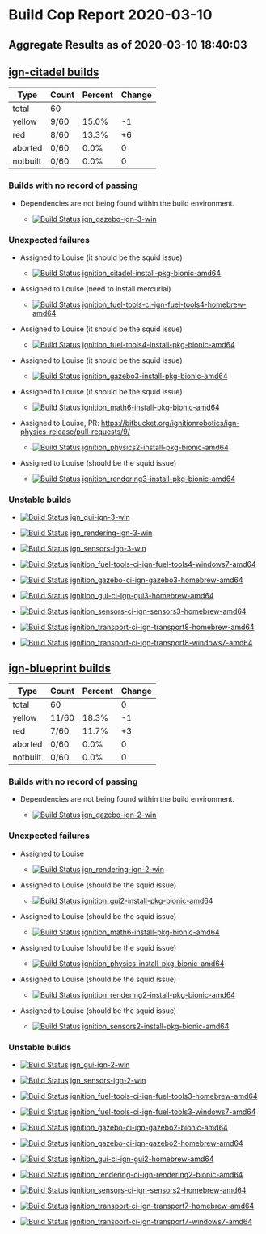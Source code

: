 # Build Cop Report 2020-03-10
## Aggregate Results as of 2020-03-10 18:40:03

## [ign-citadel builds](https://build.osrfoundation.org/view/ign-citadel/)

| Type | Count | Percent | Change |
|--|--|--|--|
| total | 60 | |  |
| yellow | 9/60 | 15.0% | -1 |
| red | 8/60 | 13.3% | +6 |
| aborted | 0/60 | 0.0% | 0 |
| notbuilt | 0/60 | 0.0% | 0 |

### Builds with no record of passing


* Dependencies are not being found within the build environment.

    * [![Build Status](https://build.osrfoundation.org/job/ign_gazebo-ign-3-win//badge/icon)](https://build.osrfoundation.org/job/ign_gazebo-ign-3-win/) [ign_gazebo-ign-3-win](https://build.osrfoundation.org/job/ign_gazebo-ign-3-win/)


### Unexpected failures


* Assigned to Louise (it should be the squid issue)

    * [![Build Status](https://build.osrfoundation.org/job/ignition_citadel-install-pkg-bionic-amd64//badge/icon)](https://build.osrfoundation.org/job/ignition_citadel-install-pkg-bionic-amd64/) [ignition_citadel-install-pkg-bionic-amd64](https://build.osrfoundation.org/job/ignition_citadel-install-pkg-bionic-amd64/)


* Assigned to Louise (need to install mercurial)

    * [![Build Status](https://build.osrfoundation.org/job/ignition_fuel-tools-ci-ign-fuel-tools4-homebrew-amd64//badge/icon)](https://build.osrfoundation.org/job/ignition_fuel-tools-ci-ign-fuel-tools4-homebrew-amd64/) [ignition_fuel-tools-ci-ign-fuel-tools4-homebrew-amd64](https://build.osrfoundation.org/job/ignition_fuel-tools-ci-ign-fuel-tools4-homebrew-amd64/)


* Assigned to Louise (it should be the squid issue)

    * [![Build Status](https://build.osrfoundation.org/job/ignition_fuel-tools4-install-pkg-bionic-amd64//badge/icon)](https://build.osrfoundation.org/job/ignition_fuel-tools4-install-pkg-bionic-amd64/) [ignition_fuel-tools4-install-pkg-bionic-amd64](https://build.osrfoundation.org/job/ignition_fuel-tools4-install-pkg-bionic-amd64/)


* Assigned to Louise (it should be the squid issue)

    * [![Build Status](https://build.osrfoundation.org/job/ignition_gazebo3-install-pkg-bionic-amd64//badge/icon)](https://build.osrfoundation.org/job/ignition_gazebo3-install-pkg-bionic-amd64/) [ignition_gazebo3-install-pkg-bionic-amd64](https://build.osrfoundation.org/job/ignition_gazebo3-install-pkg-bionic-amd64/)


* Assigned to Louise (it should be the squid issue)

    * [![Build Status](https://build.osrfoundation.org/job/ignition_math6-install-pkg-bionic-amd64//badge/icon)](https://build.osrfoundation.org/job/ignition_math6-install-pkg-bionic-amd64/) [ignition_math6-install-pkg-bionic-amd64](https://build.osrfoundation.org/job/ignition_math6-install-pkg-bionic-amd64/)


* Assigned to Louise, PR: https://bitbucket.org/ignitionrobotics/ign-physics-release/pull-requests/9/

    * [![Build Status](https://build.osrfoundation.org/job/ignition_physics2-install-pkg-bionic-amd64//badge/icon)](https://build.osrfoundation.org/job/ignition_physics2-install-pkg-bionic-amd64/) [ignition_physics2-install-pkg-bionic-amd64](https://build.osrfoundation.org/job/ignition_physics2-install-pkg-bionic-amd64/)


* Assigned to Louise (should be the squid issue)

    * [![Build Status](https://build.osrfoundation.org/job/ignition_rendering3-install-pkg-bionic-amd64//badge/icon)](https://build.osrfoundation.org/job/ignition_rendering3-install-pkg-bionic-amd64/) [ignition_rendering3-install-pkg-bionic-amd64](https://build.osrfoundation.org/job/ignition_rendering3-install-pkg-bionic-amd64/)


### Unstable builds

* [![Build Status](https://build.osrfoundation.org/job/ign_gui-ign-3-win//badge/icon)](https://build.osrfoundation.org/job/ign_gui-ign-3-win/) [ign_gui-ign-3-win](https://build.osrfoundation.org/job/ign_gui-ign-3-win/)

* [![Build Status](https://build.osrfoundation.org/job/ign_rendering-ign-3-win//badge/icon)](https://build.osrfoundation.org/job/ign_rendering-ign-3-win/) [ign_rendering-ign-3-win](https://build.osrfoundation.org/job/ign_rendering-ign-3-win/)

* [![Build Status](https://build.osrfoundation.org/job/ign_sensors-ign-3-win//badge/icon)](https://build.osrfoundation.org/job/ign_sensors-ign-3-win/) [ign_sensors-ign-3-win](https://build.osrfoundation.org/job/ign_sensors-ign-3-win/)

* [![Build Status](https://build.osrfoundation.org/job/ignition_fuel-tools-ci-ign-fuel-tools4-windows7-amd64//badge/icon)](https://build.osrfoundation.org/job/ignition_fuel-tools-ci-ign-fuel-tools4-windows7-amd64/) [ignition_fuel-tools-ci-ign-fuel-tools4-windows7-amd64](https://build.osrfoundation.org/job/ignition_fuel-tools-ci-ign-fuel-tools4-windows7-amd64/)

* [![Build Status](https://build.osrfoundation.org/job/ignition_gazebo-ci-ign-gazebo3-homebrew-amd64//badge/icon)](https://build.osrfoundation.org/job/ignition_gazebo-ci-ign-gazebo3-homebrew-amd64/) [ignition_gazebo-ci-ign-gazebo3-homebrew-amd64](https://build.osrfoundation.org/job/ignition_gazebo-ci-ign-gazebo3-homebrew-amd64/)

* [![Build Status](https://build.osrfoundation.org/job/ignition_gui-ci-ign-gui3-homebrew-amd64//badge/icon)](https://build.osrfoundation.org/job/ignition_gui-ci-ign-gui3-homebrew-amd64/) [ignition_gui-ci-ign-gui3-homebrew-amd64](https://build.osrfoundation.org/job/ignition_gui-ci-ign-gui3-homebrew-amd64/)

* [![Build Status](https://build.osrfoundation.org/job/ignition_sensors-ci-ign-sensors3-homebrew-amd64//badge/icon)](https://build.osrfoundation.org/job/ignition_sensors-ci-ign-sensors3-homebrew-amd64/) [ignition_sensors-ci-ign-sensors3-homebrew-amd64](https://build.osrfoundation.org/job/ignition_sensors-ci-ign-sensors3-homebrew-amd64/)

* [![Build Status](https://build.osrfoundation.org/job/ignition_transport-ci-ign-transport8-homebrew-amd64//badge/icon)](https://build.osrfoundation.org/job/ignition_transport-ci-ign-transport8-homebrew-amd64/) [ignition_transport-ci-ign-transport8-homebrew-amd64](https://build.osrfoundation.org/job/ignition_transport-ci-ign-transport8-homebrew-amd64/)

* [![Build Status](https://build.osrfoundation.org/job/ignition_transport-ci-ign-transport8-windows7-amd64//badge/icon)](https://build.osrfoundation.org/job/ignition_transport-ci-ign-transport8-windows7-amd64/) [ignition_transport-ci-ign-transport8-windows7-amd64](https://build.osrfoundation.org/job/ignition_transport-ci-ign-transport8-windows7-amd64/)


## [ign-blueprint builds](https://build.osrfoundation.org/view/ign-blueprint/)

| Type | Count | Percent | Change |
|--|--|--|--|
| total | 60 | | 0 |
| yellow | 11/60 | 18.3% | -1 |
| red | 7/60 | 11.7% | +3 |
| aborted | 0/60 | 0.0% | 0 |
| notbuilt | 0/60 | 0.0% | 0 |

### Builds with no record of passing


* Dependencies are not being found within the build environment.

    * [![Build Status](https://build.osrfoundation.org/job/ign_gazebo-ign-2-win//badge/icon)](https://build.osrfoundation.org/job/ign_gazebo-ign-2-win/) [ign_gazebo-ign-2-win](https://build.osrfoundation.org/job/ign_gazebo-ign-2-win/)


### Unexpected failures


* Assigned to Louise

    * [![Build Status](https://build.osrfoundation.org/job/ign_rendering-ign-2-win//badge/icon)](https://build.osrfoundation.org/job/ign_rendering-ign-2-win/) [ign_rendering-ign-2-win](https://build.osrfoundation.org/job/ign_rendering-ign-2-win/)


* Assigned to Louise (should be the squid issue)

    * [![Build Status](https://build.osrfoundation.org/job/ignition_gui2-install-pkg-bionic-amd64//badge/icon)](https://build.osrfoundation.org/job/ignition_gui2-install-pkg-bionic-amd64/) [ignition_gui2-install-pkg-bionic-amd64](https://build.osrfoundation.org/job/ignition_gui2-install-pkg-bionic-amd64/)


* Assigned to Louise (should be the squid issue)

    * [![Build Status](https://build.osrfoundation.org/job/ignition_math6-install-pkg-bionic-amd64//badge/icon)](https://build.osrfoundation.org/job/ignition_math6-install-pkg-bionic-amd64/) [ignition_math6-install-pkg-bionic-amd64](https://build.osrfoundation.org/job/ignition_math6-install-pkg-bionic-amd64/)


* Assigned to Louise (should be the squid issue)

    * [![Build Status](https://build.osrfoundation.org/job/ignition_physics-install-pkg-bionic-amd64//badge/icon)](https://build.osrfoundation.org/job/ignition_physics-install-pkg-bionic-amd64/) [ignition_physics-install-pkg-bionic-amd64](https://build.osrfoundation.org/job/ignition_physics-install-pkg-bionic-amd64/)


* Assigned to Louise (should be the squid issue)

    * [![Build Status](https://build.osrfoundation.org/job/ignition_rendering2-install-pkg-bionic-amd64//badge/icon)](https://build.osrfoundation.org/job/ignition_rendering2-install-pkg-bionic-amd64/) [ignition_rendering2-install-pkg-bionic-amd64](https://build.osrfoundation.org/job/ignition_rendering2-install-pkg-bionic-amd64/)


* Assigned to Louise (should be the squid issue)

    * [![Build Status](https://build.osrfoundation.org/job/ignition_sensors2-install-pkg-bionic-amd64//badge/icon)](https://build.osrfoundation.org/job/ignition_sensors2-install-pkg-bionic-amd64/) [ignition_sensors2-install-pkg-bionic-amd64](https://build.osrfoundation.org/job/ignition_sensors2-install-pkg-bionic-amd64/)


### Unstable builds

* [![Build Status](https://build.osrfoundation.org/job/ign_gui-ign-2-win//badge/icon)](https://build.osrfoundation.org/job/ign_gui-ign-2-win/) [ign_gui-ign-2-win](https://build.osrfoundation.org/job/ign_gui-ign-2-win/)

* [![Build Status](https://build.osrfoundation.org/job/ign_sensors-ign-2-win//badge/icon)](https://build.osrfoundation.org/job/ign_sensors-ign-2-win/) [ign_sensors-ign-2-win](https://build.osrfoundation.org/job/ign_sensors-ign-2-win/)

* [![Build Status](https://build.osrfoundation.org/job/ignition_fuel-tools-ci-ign-fuel-tools3-homebrew-amd64//badge/icon)](https://build.osrfoundation.org/job/ignition_fuel-tools-ci-ign-fuel-tools3-homebrew-amd64/) [ignition_fuel-tools-ci-ign-fuel-tools3-homebrew-amd64](https://build.osrfoundation.org/job/ignition_fuel-tools-ci-ign-fuel-tools3-homebrew-amd64/)

* [![Build Status](https://build.osrfoundation.org/job/ignition_fuel-tools-ci-ign-fuel-tools3-windows7-amd64//badge/icon)](https://build.osrfoundation.org/job/ignition_fuel-tools-ci-ign-fuel-tools3-windows7-amd64/) [ignition_fuel-tools-ci-ign-fuel-tools3-windows7-amd64](https://build.osrfoundation.org/job/ignition_fuel-tools-ci-ign-fuel-tools3-windows7-amd64/)

* [![Build Status](https://build.osrfoundation.org/job/ignition_gazebo-ci-ign-gazebo2-bionic-amd64//badge/icon)](https://build.osrfoundation.org/job/ignition_gazebo-ci-ign-gazebo2-bionic-amd64/) [ignition_gazebo-ci-ign-gazebo2-bionic-amd64](https://build.osrfoundation.org/job/ignition_gazebo-ci-ign-gazebo2-bionic-amd64/)

* [![Build Status](https://build.osrfoundation.org/job/ignition_gazebo-ci-ign-gazebo2-homebrew-amd64//badge/icon)](https://build.osrfoundation.org/job/ignition_gazebo-ci-ign-gazebo2-homebrew-amd64/) [ignition_gazebo-ci-ign-gazebo2-homebrew-amd64](https://build.osrfoundation.org/job/ignition_gazebo-ci-ign-gazebo2-homebrew-amd64/)

* [![Build Status](https://build.osrfoundation.org/job/ignition_gui-ci-ign-gui2-homebrew-amd64//badge/icon)](https://build.osrfoundation.org/job/ignition_gui-ci-ign-gui2-homebrew-amd64/) [ignition_gui-ci-ign-gui2-homebrew-amd64](https://build.osrfoundation.org/job/ignition_gui-ci-ign-gui2-homebrew-amd64/)

* [![Build Status](https://build.osrfoundation.org/job/ignition_rendering-ci-ign-rendering2-bionic-amd64//badge/icon)](https://build.osrfoundation.org/job/ignition_rendering-ci-ign-rendering2-bionic-amd64/) [ignition_rendering-ci-ign-rendering2-bionic-amd64](https://build.osrfoundation.org/job/ignition_rendering-ci-ign-rendering2-bionic-amd64/)

* [![Build Status](https://build.osrfoundation.org/job/ignition_sensors-ci-ign-sensors2-homebrew-amd64//badge/icon)](https://build.osrfoundation.org/job/ignition_sensors-ci-ign-sensors2-homebrew-amd64/) [ignition_sensors-ci-ign-sensors2-homebrew-amd64](https://build.osrfoundation.org/job/ignition_sensors-ci-ign-sensors2-homebrew-amd64/)

* [![Build Status](https://build.osrfoundation.org/job/ignition_transport-ci-ign-transport7-homebrew-amd64//badge/icon)](https://build.osrfoundation.org/job/ignition_transport-ci-ign-transport7-homebrew-amd64/) [ignition_transport-ci-ign-transport7-homebrew-amd64](https://build.osrfoundation.org/job/ignition_transport-ci-ign-transport7-homebrew-amd64/)

* [![Build Status](https://build.osrfoundation.org/job/ignition_transport-ci-ign-transport7-windows7-amd64//badge/icon)](https://build.osrfoundation.org/job/ignition_transport-ci-ign-transport7-windows7-amd64/) [ignition_transport-ci-ign-transport7-windows7-amd64](https://build.osrfoundation.org/job/ignition_transport-ci-ign-transport7-windows7-amd64/)

